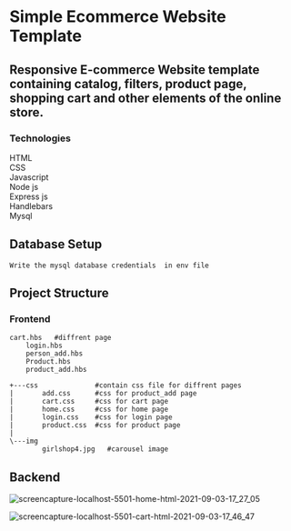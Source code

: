 # Simple Ecommerce Website Template

## Responsive E-commerce Website  template containing catalog, filters, product page, shopping cart and other elements of the online store.

### Technologies
HTML </br>
CSS  </br>
Javascript </br>
Node js <br/>
Express js <br/>
Handlebars <br/>
Mysql <br />

## Database Setup
```
Write the mysql database credentials  in env file 
```
### 


## Project Structure

### Frontend 
```
cart.hbs   #diffrent page
    login.hbs          
    person_add.hbs  
    Product.hbs
    product_add.hbs

+---css              #contain css file for diffrent pages
|       add.css      #css for product_add page
|       cart.css     #css for cart page
|       home.css     #css for home page
|       login.css    #css for login page
|       product.css  #css for product page
|
\---img
        girlshop4.jpg   #carousel image
```

## Backend 






![screencapture-localhost-5501-home-html-2021-09-03-17_27_05](https://user-images.githubusercontent.com/67863031/132003833-01597545-78eb-4b4d-bc8f-ad6ae854dbf0.png)




![screencapture-localhost-5501-cart-html-2021-09-03-17_46_47](https://user-images.githubusercontent.com/67863031/132004065-528c348b-f914-4810-9df2-0b17829d39d4.png)




